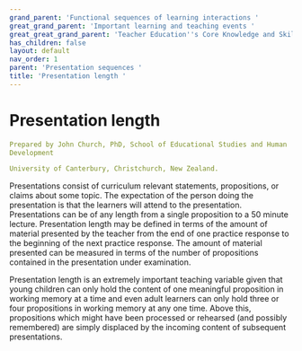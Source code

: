 ```yaml
---
grand_parent: 'Functional sequences of learning interactions '
great_grand_parent: 'Important learning and teaching events '
great_great_grand_parent: 'Teacher Education''s Core Knowledge and Skills.'
has_children: false
layout: default
nav_order: 1
parent: 'Presentation sequences '
title: 'Presentation length '
---
```

# Presentation length


```yaml
Prepared by John Church, PhD, School of Educational Studies and Human
Development

University of Canterbury, Christchurch, New Zealand.
```


Presentations consist of curriculum relevant statements, propositions,
or claims about some topic. The expectation of the person doing the
presentation is that the learners will attend to the presentation.
Presentations can be of any length from a single proposition to a 50
minute lecture. Presentation length may be defined in terms of the
amount of material presented by the teacher from the end of one practice
response to the beginning of the next practice response. The amount of
material presented can be measured in terms of the number of
propositions contained in the presentation under examination.

Presentation length is an extremely important teaching variable given
that young children can only hold the content of one meaningful
proposition in working memory at a time and even adult learners can only
hold three or four propositions in working memory at any one time. Above
this, propositions which might have been processed or rehearsed (and
possibly remembered) are simply displaced by the incoming content of
subsequent presentations.
